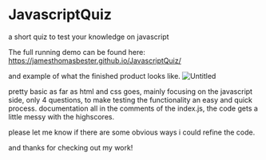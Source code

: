 # JavascriptQuiz
a short quiz to test your knowledge on javascript

The full running demo can be found here: https://jamesthomasbester.github.io/JavascriptQuiz/

and example of what the finished product looks like.
![Untitled](https://user-images.githubusercontent.com/46641259/159207870-1ebb8a41-4244-413d-bfe9-6604008bb528.png)


pretty basic as far as html and css goes, mainly focusing on the javascript side, 
only 4 questions, to make testing the functionality an easy and quick process.
documentation all in the comments of the index.js, the code gets a little messy with the highscores.

please let me know if there are some obvious ways i could refine the code.

and thanks for checking out my work!
